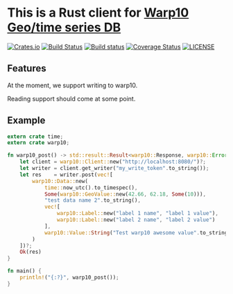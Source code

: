 # This is a Rust client for [Warp10 Geo/time series DB](http://www.warp10.io/)

[![Crates.io](https://img.shields.io/crates/v/warp10.svg)](https://crates.io/crates/warp10)
[![Build Status](https://travis-ci.org/CleverCloud/warp10.rs.svg?branch=master)](https://travis-ci.org/CleverCloud/warp10.rs)
[![Build status](https://ci.appveyor.com/api/projects/status/a07ji027cs3t7jqu?svg=true)](https://ci.appveyor.com/project/Keruspe/warp10-rs)
[![Coverage Status](https://coveralls.io/repos/github/CleverCloud/warp10.rs/badge.svg?branch=master)](https://coveralls.io/github/CleverCloud/warp10.rs?branch=master)
[![LICENSE](https://img.shields.io/github/license/CleverCloud/warp10.rs.svg)](COPYING)

## Features

At the moment, we support writing to warp10.

Reading support should come at some point.

## Example

```rust
extern crate time;
extern crate warp10;

fn warp10_post() -> std::result::Result<warp10::Response, warp10::Error> {
    let client = warp10::Client::new("http://localhost:8080/")?;
    let writer = client.get_writer("my_write_token".to_string());
    let res    = writer.post(vec![
        warp10::Data::new(
            time::now_utc().to_timespec(),
            Some(warp10::GeoValue::new(42.66, 62.18, Some(10))),
            "test data name 2".to_string(),
            vec![
                warp10::Label::new("label 1 name", "label 1 value"),
                warp10::Label::new("label 2 name", "label 2 value")
            ],
            warp10::Value::String("Test warp10 awesome value".to_string())
        )
    ])?;
    Ok(res)
}

fn main() {
    println!("{:?}", warp10_post());
}
```
